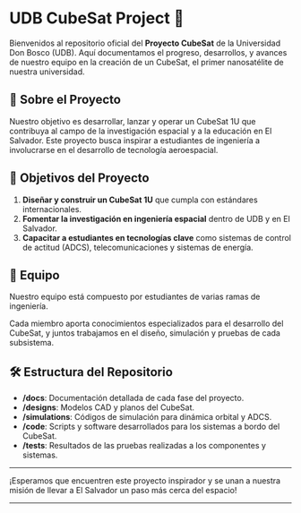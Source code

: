 # UDB CubeSat Project 🚀

Bienvenidos al repositorio oficial del **Proyecto CubeSat** de la Universidad Don Bosco (UDB). Aquí documentamos el progreso, desarrollos, y avances de nuestro equipo en la creación de un CubeSat, el primer nanosatélite de nuestra universidad.

## 🌌 Sobre el Proyecto
Nuestro objetivo es desarrollar, lanzar y operar un CubeSat 1U que contribuya al campo de la investigación espacial y a la educación en El Salvador. Este proyecto busca inspirar a estudiantes de ingeniería a involucrarse en el desarrollo de tecnología aeroespacial.

## 🎯 Objetivos del Proyecto
1. **Diseñar y construir un CubeSat 1U** que cumpla con estándares internacionales.
2. **Fomentar la investigación en ingeniería espacial** dentro de UDB y en El Salvador.
3. **Capacitar a estudiantes en tecnologías clave** como sistemas de control de actitud (ADCS), telecomunicaciones y sistemas de energía.

## 👥 Equipo
Nuestro equipo está compuesto por estudiantes de varias ramas de ingeniería.

Cada miembro aporta conocimientos especializados para el desarrollo del CubeSat, y juntos trabajamos en el diseño, simulación y pruebas de cada subsistema.

## 🛠 Estructura del Repositorio
- **/docs**: Documentación detallada de cada fase del proyecto.
- **/designs**: Modelos CAD y planos del CubeSat.
- **/simulations**: Códigos de simulación para dinámica orbital y ADCS.
- **/code**: Scripts y software desarrollados para los sistemas a bordo del CubeSat.
- **/tests**: Resultados de las pruebas realizadas a los componentes y sistemas.


---

¡Esperamos que encuentren este proyecto inspirador y se unan a nuestra misión de llevar a El Salvador un paso más cerca del espacio!

---

